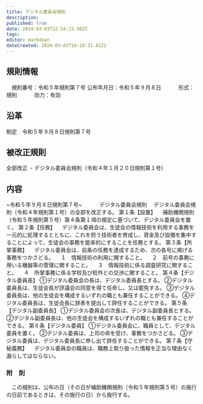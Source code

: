 ```yaml
---
title: デジタル委員会規則
description: 
published: true
date: 2024-03-03T22:54:23.992Z
tags: 
editor: markdown
dateCreated: 2024-03-03T16:18:31.622Z
---
```


## 規則情報
&emsp;規則番号：令和５年規則第７号
公布年月日：令和５年９月８日
　　　形式：規則
　　　効力：有効
## 沿革
制定　令和５年９月８日規則第７号
## 被改正規則
全部改正
・デジタル委員会規則（令和４年１月２０日規則第１号）
## 内容
~令和５年９月８日規則第７号~
　　　デジタル委員会規則
　デジタル委員会規則（令和４年規則第１号）の全部を改正する。
第１条【設置】
　補助機関規則（令和５年規則第５号）第４条第１項の規定に基づいて、デジタル委員会を置く。
第２条【任務】
　デジタル委員会は、生徒会の情報技術を利用する事務を一元的に処理するとともに、これを担う技術者を育成し、資金及び設備を集中することによって、生徒会の事務を能率的にすることを任務とする。
第３条【所掌事務】
　デジタル委員会は、前条の任務を達成するため、次の各号に掲げる事務をつかさどる。
　１　情報技術の利用に関すること。
　２　前号の事務に用いる機器等の管理に関すること。
　３　情報技術に係る調査研究に関すること。
　４　所掌事務に係る学校及び校外との交渉に関すること。
第４条【デジタル委員長】
①デジタル委員会の長は、デジタル委員長とする。
②デジタル委員長は、生徒会長が評議会の同意を得て任命し、又は罷免する。
③デジタル委員長は、他の生徒会を構成するいずれの職とも兼任することができる。
④デジタル委員長は、生徒会長に辞表を提出して辞任することができる。
第５条【デジタル副委員長】
①デジタル委員会の次長は、デジタル副委員長とする。
②デジタル副委員長は、他の生徒会を構成するいずれの職とも兼任することができる。
第６条【デジタル委員】
①デジタル委員会に、職員として、デジタル委員を置く。
②デジタル委員は、上司の命を受け、事務をつかさどる。
③デジタル委員は、デジタル委員長に申し出て辞任することができる。
第７条【守秘義務】
　デジタル委員会の職員は、職務上取り扱った情報を正当な理由なく漏らしてはならない。
### 附　則
&emsp;この規則は、公布の日（その日が補助機関規則（令和５年規則第５号）の施行の日前であるときは、その施行の日）から施行する。